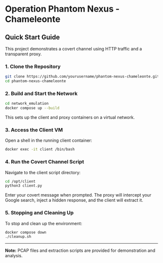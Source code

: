 # Operation Phantom Nexus - Chameleonte

## Quick Start Guide

This project demonstrates a covert channel using HTTP traffic and a transparent proxy.

### 1. Clone the Repository

```bash
git clone https://github.com/yourusername/phantom-nexus-chameleonte.git
cd phantom-nexus-chameleonte
```

### 2. Build and Start the Network

```bash
cd network_emulation
docker compose up --build
```

This sets up the client and proxy containers on a virtual network.

### 3. Access the Client VM

Open a shell in the running client container:

```bash
docker exec -it client /bin/bash
```

### 4. Run the Covert Channel Script

Navigate to the client script directory:

```bash
cd /opt/client
python3 client.py
```

Enter your covert message when prompted. The proxy will intercept your Google search, inject a hidden response, and the client will extract it.

### 5. Stopping and Cleaning Up

To stop and clean up the environment:

```bash
docker compose down
./cleanup.sh
```

---




**Note:** PCAP files and extraction scripts are provided for demonstration and analysis.